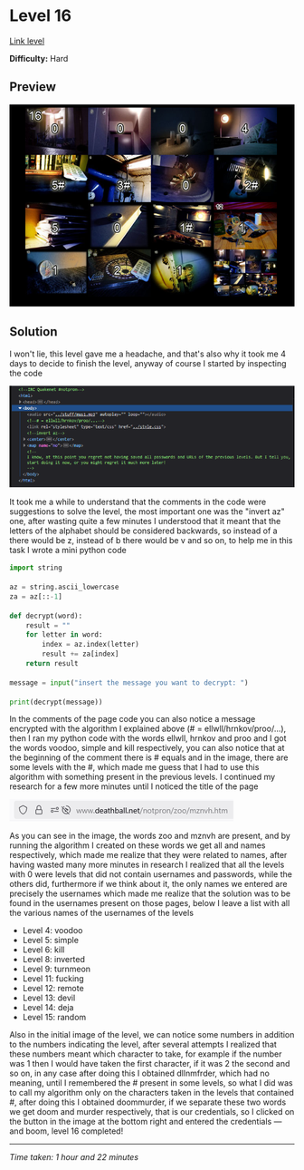 # Level 16

[Link level](https://www.deathball.net/notpron/zoo/mznvh.htm)

**Difficulty:** Hard

## Preview
![Level 16](../images/level16.png)

## Solution
I won't lie, this level gave me a headache, and that's also why it took me 4 days to decide to finish the level, anyway of course I started by inspecting the code

![Level 16 inspected](../images/level16_inspected.png)

It took me a while to understand that the comments in the code were suggestions to solve the level, the most important one was the "invert az" one, after wasting quite a few minutes I understood that it meant that the letters of the alphabet should be considered backwards, so instead of a there would be z, instead of b there would be v and so on, to help me in this task I wrote a mini python code

```python
import string

az = string.ascii_lowercase
za = az[::-1]

def decrypt(word):
    result = ""
    for letter in word:
        index = az.index(letter)
        result += za[index]
    return result

message = input("insert the message you want to decrypt: ")

print(decrypt(message))
```

In the comments of the page code you can also notice a message encrypted with the algorithm I explained above (# = ellwll/hrnkov/proo/...), then I ran my python code with the words ellwll, hrnkov and proo and I got the words voodoo, simple and kill respectively, you can also notice that at the beginning of the comment there is # equals and in the image, there are some levels with the #, which made me guess that I had to use this algorithm with something present in the previous levels.
I continued my research for a few more minutes until I noticed the title of the page

![Level 16 title](../images/level16_title.png)

As you can see in the image, the words zoo and mznvh are present, and by running the algorithm I created on these words we get all and names respectively, which made me realize that they were related to names, after having wasted many more minutes in research I realized that all the levels with 0 were levels that did not contain usernames and passwords, while the others did, furthermore if we think about it, the only names we entered are precisely the usernames which made me realize that the solution was to be found in the usernames present on those pages, below I leave a list with all the various names of the usernames of the levels

- Level 4: voodoo
- Level 5: simple
- Level 6: kill
- Level 8: inverted
- Level 9: turnmeon
- Level 11: fucking
- Level 12: remote
- Level 13: devil
- Level 14: deja
- Level 15: random

Also in the initial image of the level, we can notice some numbers in addition to the numbers indicating the level, after several attempts I realized that these numbers meant which character to take, for example if the number was 1 then I would have taken the first character, if it was 2 the second and so on, in any case after doing this I obtained dllnmfrder, which had no meaning, until I remembered the # present in some levels, so what I did was to call my algorithm only on the characters taken in the levels that contained #, after doing this I obtained doommurder, if we separate these two words we get doom and murder respectively, that is our credentials, so I clicked on the button in the image at the bottom right and entered the credentials — and boom, level 16 completed!

---


_Time taken: 1 hour and 22 minutes_
